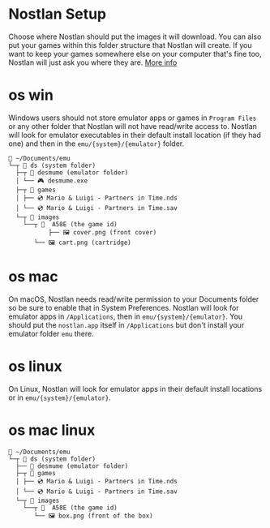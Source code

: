 # Nostlan Setup

Choose where Nostlan should put the images it will download. You can also put your games within this folder structure that Nostlan will create. If you want to keep your games somewhere else on your computer that's fine too, Nostlan will just ask you where they are. [More info](https://github.com/quinton-ashley/nostlan#nostlan-file-structure)

# os win

Windows users should not store emulator apps or games in `Program Files` or any other folder that Nostlan will not have read/write access to. Nostlan will look for emulator executables in their default install location (if they had one) and then in the `emu/{system}/{emulator}` folder.

```
📁 ~/Documents/emu
└─┬ 📁 ds (system folder)
  ├─┬ 📁 desmume (emulator folder)
  │ └── 🎮 desmume.exe
  ├─┬ 📁 games
  │ ├── 💿 Mario & Luigi - Partners in Time.nds
  │ └── 💿 Mario & Luigi - Partners in Time.sav
  └─┬ 📁 images
    └──┬ 📁  A58E (the game id)
		   ├── 🖼 cover.png (front cover)
       └── 🖼 cart.png (cartridge)
```

# os mac

On macOS, Nostlan needs read/write permission to your Documents folder so be sure to enable that in System Preferences. Nostlan will look for emulator apps in `/Applications`, then in `emu/{system}/{emulator}`. You should put the `nostlan.app` itself in `/Applications` but don't install your emulator folder `emu` there.

# os linux

On Linux, Nostlan will look for emulator apps in their default install locations or in `emu/{system}/{emulator}`.

# os mac linux

```
📁 ~/Documents/emu
└─┬ 📁 ds (system folder)
  ├── 📁 desmume (emulator folder)
  ├─┬ 📁 games
  │ ├── 💿 Mario & Luigi - Partners in Time.nds
  │ └── 💿 Mario & Luigi - Partners in Time.sav
  └─┬ 📁 images
    └──┬ 📁  A58E (the game id)
       └── 🖼 box.png (front of the box)
```
